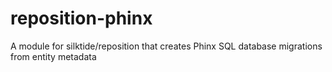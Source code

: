 # reposition-phinx
A module for silktide/reposition that creates Phinx SQL database migrations from entity metadata
